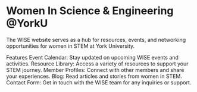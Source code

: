 # Women In Science & Engineering @YorkU

The WISE website serves as a hub for resources, events, and networking opportunities for women in STEM at York University. 

Features
Event Calendar: Stay updated on upcoming WISE events and activities.
Resource Library: Access a variety of resources to support your STEM journey.
Member Profiles: Connect with other members and share your experiences.
Blog: Read articles and stories from women in STEM.
Contact Form: Get in touch with the WISE team for any inquiries or support.
